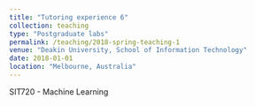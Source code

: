 ```yaml
---
title: "Tutoring experience 6"
collection: teaching
type: "Postgraduate labs"
permalink: /teaching/2018-spring-teaching-1
venue: "Deakin University, School of Information Technology"
date: 2018-01-01
location: "Melbourne, Australia"
---
```


SIT720 - Machine Learning